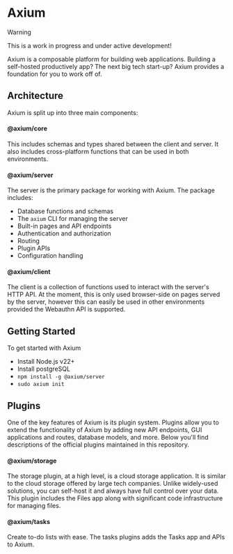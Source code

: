 # Axium

> [!WARNING]
> This is a work in progress and under active development!

Axium is a composable platform for building web applications.
Building a self-hosted productively app?
The next big tech start-up?
Axium provides a foundation for you to work off of.

## Architecture

Axium is split up into three main components:

#### @axium/core

This includes schemas and types shared between the client and server.
It also includes cross-platform functions that can be used in both environments.

#### @axium/server

The server is the primary package for working with Axium. The package includes:

- Database functions and schemas
- The `axium` CLI for managing the server
- Built-in pages and API endpoints
- Authentication and authorization
- Routing
- Plugin APIs
- Configuration handling

#### @axium/client

The client is a collection of functions used to interact with the server's HTTP API.
At the moment, this is only used browser-side on pages served by the server,
however this can easily be used in other environments provided the Webauthn API is supported.

## Getting Started

To get started with Axium

- Install Node.js v22+
- Install postgreSQL
- `npm install -g @axium/server`
- `sudo axium init`

## Plugins

One of the key features of Axium is its plugin system.
Plugins allow you to extend the functionality of Axium by adding new API endpoints, GUI applications and routes, database models, and more.
Below you'll find descriptions of the official plugins maintained in this repository.

#### @axium/storage

The storage plugin, at a high level, is a cloud storage application.
It is similar to the cloud storage offered by large tech companies.
Unlike widely-used solutions, you can self-host it and always have full control over your data.
This plugin includes the Files app along with significant code infrastructure for managing files.

#### @axium/tasks

Create to-do lists with ease. The tasks plugins adds the Tasks app and APIs to Axium.
